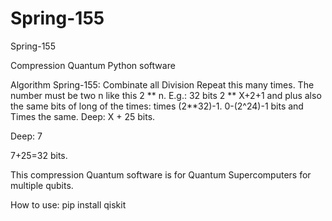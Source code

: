 # Spring-155
Spring-155

Compression Quantum Python software

Algorithm Spring-155: Combinate all Division Repeat this many times. The number must be two n like this 2 ** n. E.g.: 32 bits 2 ** X+2+1 and plus also the same bits of long of the times: times (2**32)-1. 0-(2^24)-1 bits and Times the same. Deep: X + 25 bits. 

Deep: 7

7+25=32 bits.

This compression Quantum software is for Quantum Supercomputers for multiple qubits.

How to use:
pip install qiskit
